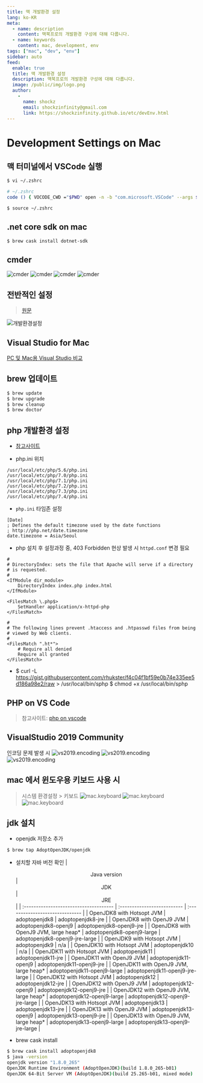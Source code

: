 ```yaml
---
title: 맥 개발환경 설정
lang: ko-KR
meta:
  - name: description
    content: 맥북프로의 개발환경 구성에 대해 다룹니다.
  - name: keywords
    content: mac, development, env
tags: ["mac", "dev", "env"]
sidebar: auto
feed:
  enable: true
  title: 맥 개발환경 설정
  description: 맥북프로의 개발환경 구성에 대해 다룹니다.
  image: /public/img/logo.png
  author:
    -
      name: shockz
      email: shockzinfinity@gmail.com
      link: https://shockzinfinity.github.io/etc/devEnv.html
---
```


# Development Settings on Mac

<TagLinks />

## 맥 터미널에서 VSCode 실행

```bash
$ vi ~/.zshrc

# ~/.zshrc
code () { VOCODE_CWD ="$PWD" open -n -b "com.microsoft.VSCode" --args $* ;}

$ source ~/.zshrc
```

## .net core sdk on mac

```bash
$ brew cask install dotnet-sdk
```

## cmder

![cmder](./image/cmder.1.png)
![cmder](./image/cmder.4.png)
![cmder](./image/cmder.2.png)
![cmder](./image/cmder.3.png)

## 전반적인 설정

> [원문](https://subicura.com/2017/11/22/mac-os-development-environment-setup.html)

![개발환경설정](./image/mac.dev.settings.1.jpg)

## Visual Studio for Mac

[PC 및 Mac용 Visual Studio 비교](https://visualstudio.microsoft.com/ko/vs/mac/#vs_mac_table)

## brew 업데이트

```bash
$ brew update
$ brew upgrade
$ brew cleanup
$ brew doctor
```

## php 개발환경 설정

- [참고사이트](https://getgrav.org/blog/macos-catalina-apache-multiple-php-versions)

- php.ini 위치
```bash{6}
/usr/local/etc/php/5.6/php.ini
/usr/local/etc/php/7.0/php.ini
/usr/local/etc/php/7.1/php.ini
/usr/local/etc/php/7.2/php.ini
/usr/local/etc/php/7.3/php.ini
/usr/local/etc/php/7.4/php.ini
```
- `php.ini` 타임존 설정
```php{4}
[Date]
; Defines the default timezone used by the date functions
; http://php.net/date.timezone
date.timezone = Asia/Seoul
```
- php 설치 후 설정과정 중, 403 Forbidden 현상 발생 시 `httpd.conf` 변경 필요
```bash{19}
#
# DirectoryIndex: sets the file that Apache will serve if a directory
# is requested.
#
<IfModule dir_module>
    DirectoryIndex index.php index.html
</IfModule>

<FilesMatch \.php$>
    SetHandler application/x-httpd-php
</FilesMatch>

#
# The following lines prevent .htaccess and .htpasswd files from being 
# viewed by Web clients. 
#
<FilesMatch ".ht*">
    # Require all denied
    Require all granted
</FilesMatch>
```
- $ curl -L https://gist.githubusercontent.com/rhukster/f4c04f1bf59e0b74e335ee5d186a98e2/raw > /usr/local/bin/sphp
$ chmod +x /usr/local/bin/sphp

## PHP on VS Code

> 참고사이트: [php on vscode](http://blog.naver.com/PostView.nhn?blogId=haruby511&logNo=221455944336)

## VisualStudio 2019 Community

인코딩 문제 발생 시
![vs2019.encoding](./image/vs2019.encoding.1.png)
![vs2019.encoding](./image/vs2019.encoding.2.png)
![vs2019.encoding](./image/vs2019.encoding.3.png)

## mac 에서 윈도우용 키보드 사용 시

> 시스템 환경설정 > 키보드
![mac.keyboard](./image/mac.keyboard.1.png)
![mac.keyboard](./image/mac.keyboard.2.png)
![mac.keyboard](./image/mac.keyboard.3.png)

## jdk 설치

- openjdk 저장소 추가
```bash
$ brew tap AdoptOpenJDK/openjdk
```
- 설치할 자바 버전 확인
| <center>Java version</center>          | <center>JDK</center>        | <center>JRE</center>            |
| :------------------------------------- | :-------------------------- | :------------------------------ |
| OpenJDK8 with Hotsopt JVM              | adoptopenjdk8               | adoptopenjdk8-jre               |
| OpenJDK8 with OpenJ9 JVM               | adoptopenjdk8-openj9        | adoptopenjdk8-openj9-jre        |
| OpenJDK8 with OpenJ9 JVM, large heap*  | adoptopenjdk8-openj9-large  | adoptopenjdk8-openj9-jre-large  |
| OpenJDK9 with Hotsopt JVM              | adoptopenjdk9               | n/a                             |
| OpenJDK10 with Hotsopt JVM             | adoptopenjdk10              | n/a                             |
| OpenJDK11 with Hotsopt JVM             | adoptopenjdk11              | adoptopenjdk11-jre              |
| OpenJDK11 with OpenJ9 JVM              | adoptopenjdk11-openj9       | adoptopenjdk11-openj9-jre       |
| OpenJDK11 with OpenJ9 JVM, large heap* | adoptopenjdk11-openj9-large | adoptopenjdk11-openj9-jre-large |
| OpenJDK12 with Hotsopt JVM             | adoptopenjdk12              | adoptopenjdk12-jre              |
| OpenJDK12 with OpenJ9 JVM              | adoptopenjdk12-openj9       | adoptopenjdk12-openj9-jre       |
| OpenJDK12 with OpenJ9 JVM, large heap* | adoptopenjdk12-openj9-large | adoptopenjdk12-openj9-jre-large |
| OpenJDK13 with Hotsopt JVM             | adoptopenjdk13              | adoptopenjdk13-jre              |
| OpenJDK13 with OpenJ9 JVM              | adoptopenjdk13-openj9       | adoptopenjdk13-openj9-jre       |
| OpenJDK13 with OpenJ9 JVM, large heap* | adoptopenjdk13-openj9-large | adoptopenjdk13-openj9-jre-large |

- brew cask install <version>
```bash
$ brew cask install adoptopenjdk8
$ java -version
openjdk version "1.8.0_265"
OpenJDK Runtime Environment (AdoptOpenJDK)(build 1.8.0_265-b01)
OpenJDK 64-Bit Server VM (AdoptOpenJDK)(build 25.265-b01, mixed mode)
```
